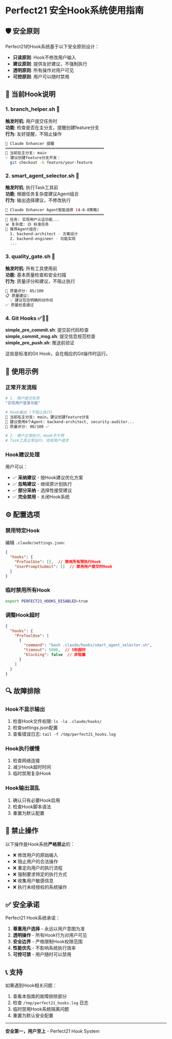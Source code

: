 # Perfect21 安全Hook系统使用指南

## 🛡️ 安全原则

Perfect21的Hook系统基于以下安全原则设计：
- **只读原则**: Hook不修改用户输入
- **建议原则**: 提供友好建议，不强制执行
- **透明原则**: 所有操作对用户可见
- **可控原则**: 用户可以随时禁用

## 🔧 当前Hook说明

### 1. branch_helper.sh 🌿
**触发时机**: 用户提交任务时  
**功能**: 检查是否在主分支，提醒创建feature分支  
**行为**: 友好提醒，不阻止操作

```bash
🌿 Claude Enhancer 提醒
═══════════════════════════════════════════
📍 当前在主分支: main
💡 建议创建feature分支开发：
  git checkout -b feature/your-feature
```

### 2. smart_agent_selector.sh 🤖  
**触发时机**: 执行Task工具前  
**功能**: 根据任务复杂度建议Agent组合  
**行为**: 输出选择建议，不修改执行

```bash
🤖 Claude Enhancer Agent智能选择 (4-6-8策略)
═══════════════════════════════════════════
📝 任务: 实现用户认证功能...
📊 复杂度: 🟡 标准任务
👥 推荐Agent组合:
  1. backend-architect - 方案设计
  2. backend-engineer - 功能实现
  ...
```

### 3. quality_gate.sh 🎯
**触发时机**: 所有工具使用前  
**功能**: 基本质量检查和安全扫描  
**行为**: 质量评分和建议，不阻止执行

```bash
🎯 质量评分: 85/100
📋 质量建议:
  💡 建议包含明确的动作词
✅ 质量检查通过
```

### 4. Git Hooks ✅📝🚀
**simple_pre_commit.sh**: 提交前代码检查  
**simple_commit_msg.sh**: 提交信息规范检查  
**simple_pre_push.sh**: 推送前验证  

这些是标准的Git Hook，会在相应的Git操作时运行。

## 📖 使用示例

### 正常开发流程
```bash
# 1. 用户提交任务
"实现用户登录功能"

# Hook输出 (不阻止执行)
🌿 当前在主分支: main，建议创建feature分支
🤖 建议使用6个Agent: backend-architect, security-auditor...  
🎯 质量评分: 90/100 ✅

# 2. 用户正常执行，Hook不干预
# Task工具正常运行，完成用户请求
```

### Hook建议处理
用户可以：
- ✅ **采纳建议** - 按Hook建议优化方案
- ✅ **忽略建议** - 继续原计划执行  
- ✅ **部分采纳** - 选择性接受建议
- ✅ **完全禁用** - 关闭Hook系统

## ⚙️ 配置选项

### 禁用特定Hook
编辑 `.claude/settings.json`:
```json
{
  "hooks": {
    "PreToolUse": [],  // 禁用所有预执行Hook
    "UserPromptSubmit": []  // 禁用用户提交时Hook
  }
}
```

### 临时禁用所有Hook
```bash
export PERFECT21_HOOKS_DISABLED=true
```

### 调整Hook超时
```json
{
  "hooks": {
    "PreToolUse": [
      {
        "command": "bash .claude/hooks/smart_agent_selector.sh",
        "timeout": 5000,  // 5秒超时
        "blocking": false  // 非阻塞
      }
    ]
  }
}
```

## 🔍 故障排除

### Hook不显示输出
1. 检查Hook文件权限: `ls -la .claude/hooks/`
2. 检查settings.json配置
3. 查看错误日志: `tail -f /tmp/perfect21_hooks.log`

### Hook执行缓慢
1. 检查网络连接 
2. 减少Hook超时时间
3. 临时禁用复杂Hook

### Hook输出混乱
1. 确认只有必要Hook启用
2. 检查Hook脚本语法
3. 重置为默认配置

## 🚫 禁止操作

以下操作是Hook系统**严格禁止**的：
- ❌ 修改用户的原始输入
- ❌ 阻止用户的合法操作  
- ❌ 重定向用户的执行流程
- ❌ 强制要求特定的执行方式
- ❌ 收集用户敏感信息
- ❌ 执行未经授权的系统操作

## ✅ 安全承诺

Perfect21 Hook系统承诺：
1. **尊重用户选择** - 永远以用户意图为准
2. **透明操作** - 所有Hook行为对用户可见
3. **安全边界** - 严格限制Hook权限范围
4. **性能优先** - 不影响系统执行效率
5. **可控可禁** - 用户随时可以禁用

## 📞 支持

如果遇到Hook相关问题：
1. 查看本指南的故障排除部分
2. 检查 `/tmp/perfect21_hooks.log` 日志
3. 临时禁用Hook系统隔离问题
4. 重置为默认安全配置

---
**安全第一，用户至上** - Perfect21 Hook System
